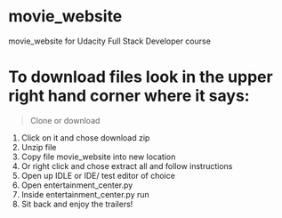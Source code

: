 # movie_website
movie_website for Udacity Full Stack Developer course

# To download files look in the upper right hand corner where it says: 
> Clone or download
1. Click on it and chose download zip
2. Unzip file  
  1. Copy file movie_website into new location
  2. Or right click and chose extract all and follow instructions
3. Open up IDLE or IDE/ test editor of choice
4. Open entertainment_center.py
5. Inside entertainment_center.py run
6. Sit back and enjoy the trailers! 
